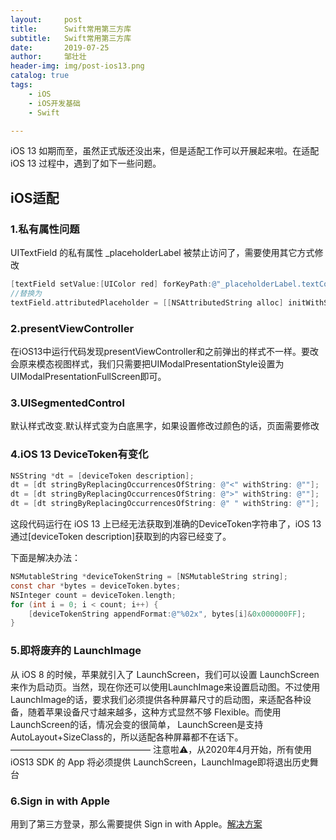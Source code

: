 ```yaml
---
layout:     post
title:      Swift常用第三方库
subtitle:   Swift常用第三方库
date:       2019-07-25
author:     邹壮壮
header-img: img/post-ios13.png
catalog: true
tags:
    - iOS
    - iOS开发基础
    - Swift

---
```


iOS 13 如期而至，虽然正式版还没出来，但是适配工作可以开展起来啦。在适配 iOS 13 过程中，遇到了如下一些问题。

## iOS适配

### 1.私有属性问题

UITextField 的私有属性 _placeholderLabel 被禁止访问了，需要使用其它方式修改  

```objective-c
[textField setValue:[UIColor red] forKeyPath:@"_placeholderLabel.textColor"];
//替换为
textField.attributedPlaceholder = [[NSAttributedString alloc] initWithString:@"输入"attributes:@{NSForegroundColorAttributeName: [UIColor red]}];
```

### 2.presentViewController

在iOS13中运行代码发现presentViewController和之前弹出的样式不一样。要改会原来模态视图样式，我们只需要把UIModalPresentationStyle设置为UIModalPresentationFullScreen即可。

### 3.UISegmentedControl

 默认样式改变.默认样式变为白底黑字，如果设置修改过颜色的话，页面需要修改

### 4.iOS 13 DeviceToken有变化

```objective-c
NSString *dt = [deviceToken description];
dt = [dt stringByReplacingOccurrencesOfString: @"<" withString: @""];
dt = [dt stringByReplacingOccurrencesOfString: @">" withString: @""];
dt = [dt stringByReplacingOccurrencesOfString: @" " withString: @""];
```


这段代码运行在 iOS 13 上已经无法获取到准确的DeviceToken字符串了，iOS 13 通过[deviceToken description]获取到的内容已经变了。

下面是解决办法：

```objective-c
NSMutableString *deviceTokenString = [NSMutableString string];
const char *bytes = deviceToken.bytes;
NSInteger count = deviceToken.length;
for (int i = 0; i < count; i++) {
    [deviceTokenString appendFormat:@"%02x", bytes[i]&0x000000FF];
}
```

###  5.即将废弃的 LaunchImage
从 iOS 8 的时候，苹果就引入了 LaunchScreen，我们可以设置 LaunchScreen来作为启动页。当然，现在你还可以使用LaunchImage来设置启动图。不过使用LaunchImage的话，要求我们必须提供各种屏幕尺寸的启动图，来适配各种设备，随着苹果设备尺寸越来越多，这种方式显然不够 Flexible。而使用 LaunchScreen的话，情况会变的很简单， LaunchScreen是支持AutoLayout+SizeClass的，所以适配各种屏幕都不在话下。
————————————————
注意啦⚠️，从2020年4月开始，所有使⽤ iOS13 SDK 的 App 将必须提供 LaunchScreen，LaunchImage即将退出历史舞台

### 6.Sign in with Apple

用到了第三方登录，那么需要提供 Sign in with Apple。[解决方案](https://www.jianshu.com/p/23b46dea2076)